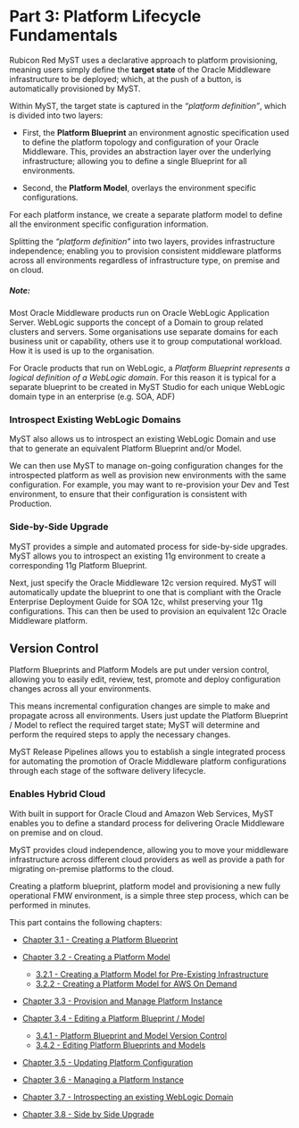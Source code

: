 # Part 3: Platform Lifecycle Fundamentals

Rubicon Red MyST uses a declarative approach to platform provisioning, meaning users simply define the **target state** of the Oracle Middleware infrastructure to be deployed; which, at the push of a button, is automatically provisioned by MyST.

Within MyST, the target state is captured in the *“platform definition”*, which is divided into two layers:

* First, the **Platform Blueprint** an environment agnostic specification used to define the platform topology and configuration of your Oracle Middleware. This, provides an abstraction layer over the underlying infrastructure; allowing you to define a single Blueprint for all environments.

* Second, the **Platform Model**, overlays the environment specific configurations.

For each platform instance, we create a separate platform model to define all the environment specific configuration information.

Splitting the *“platform definition”* into two layers, provides infrastructure independence; enabling you to provision consistent middleware platforms across all environments regardless of infrastructure type, on premise and on cloud.

##### Note:

Most Oracle Middleware products run on Oracle WebLogic Application Server. WebLogic supports the concept of a Domain to group related clusters and servers. Some organisations use separate domains for each business unit or capability, others use it to group computational workload. How it is used is up to the organisation. 

For Oracle products that run on WebLogic, a *Platform Blueprint represents a logical definition of a WebLogic domain*. For this reason it is typical for a separate blueprint to be created in MyST Studio for each unique WebLogic domain type in an enterprise (e.g. SOA, ADF)

### Introspect Existing WebLogic Domains

MyST also allows us to introspect an existing WebLogic Domain and use that to generate an equivalent Platform Blueprint and/or Model. 

We can then use MyST to manage on-going configuration changes for the introspected platform as well as provision new environments with the same configuration. For example, you may want to re-provision your Dev and Test environment, to ensure that their configuration is consistent with Production.

### Side-by-Side Upgrade

MyST provides a simple and automated process for side-by-side upgrades. MyST allows you to introspect an existing 11g environment to create a corresponding 11g Platform Blueprint.

Next, just specify the Oracle Middleware 12c version required. MyST will automatically update the blueprint to one that is compliant with the Oracle Enterprise Deployment Guide for SOA 12c, whilst preserving your 11g configurations. This can then be used to provision an equivalent 12c Oracle Middleware platform.

## Version Control

Platform Blueprints and Platform Models are put under version control, allowing you to easily edit, review, test, promote and deploy configuration changes across all your environments.

This means incremental configuration changes are simple to make and propagate across all environments. Users just update the Platform Blueprint / Model to reflect the required target state; MyST will determine and perform the required steps to apply the necessary changes. 

MyST Release Pipelines allows you to establish a single integrated process for automating the promotion of Oracle Middleware platform configurations through each stage of the software delivery lifecycle.

### Enables Hybrid Cloud

With built in support for Oracle Cloud and Amazon Web Services, MyST enables you to define a standard process for delivering Oracle Middleware on premise and on cloud.

MyST provides cloud independence, allowing you to move your middleware infrastructure across different cloud providers as well as provide a path for migrating on-premise platforms to the cloud.

Creating a platform blueprint, platform model and provisioning a new fully operational FMW environment, is a simple three step process, which can be performed in minutes.

This part contains the following chapters:

* [Chapter 3.1 - Creating a Platform Blueprint](3.1.createPlatformBlueprint/3.1.0.createPlatformBlueprint.md)   

* [Chapter 3.2 - Creating a Platform Model](/3.2.createPlatformModel/3.2.0.createPlatformModel.md)
    * [3.2.1 - Creating a Platform Model for Pre-Existing Infrastructure](/part3/3.2.createPlatformModel/3.2.1.createPlatformModelPreExisting.md)
    * [3.2.2 - Creating a Platform Model for AWS On Demand](/part3/3.2.createPlatformModel/3.2.2.createPlatformModelAwsOnDemand.md)


* [Chapter 3.3 - Provision and Manage Platform Instance](/part3/3.3.provisionPlatformInstance/3.3.0.provisionPlatformInstance.md)

* [Chapter 3.4 - Editing a Platform Blueprint / Model](/part3/3.4.editPlatformBlueprint/3.4.0.editPlatformBlueprint.md)
    * [3.4.1 - Platform Blueprint and Model Version Control](/part3/3.4.editPlatformBlueprint/3.4.1.platformVersionControl.md)
    * [3.4.2 - Editing Platform Blueprints and Models](/part3/3.4.editPlatformBlueprint/3.4.2.platformBlueprintEditor.md)


* [Chapter 3.5 - Updating Platform Configuration](/part3/3.5.updatingPlatformConfiguration/3.5.0.updatingPlatformConfiguration.md)

* [Chapter 3.6 - Managing a Platform Instance](/part3/3.6.managingPlatformInstances/3.6.0.managingPlatformInstances.md)

* [Chapter 3.7 - Introspecting an existing WebLogic Domain](/part3/3.7.introspectPlatformBlueprint/3.7.0.introspectPlatformBlueprint.md)

* [Chapter 3.8 - Side by Side Upgrade](/part3/3.8.sideBySideUpgrade/3.8.0.sideBySideUpgrade.md)


